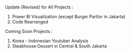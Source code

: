Update (Revised) for All Projects :
1. Power BI Visualization (except Burger Partlor in Jakarta)
2. Code Rearranged

Coming Soon Projects :
1. Korea - Indonesian Youtuber Analysis
2. Steakhouse Dessert in Central & South Jakarta
